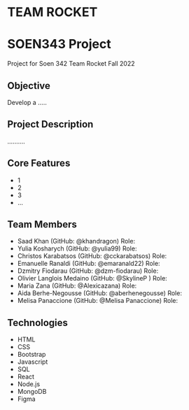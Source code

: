 # TEAM ROCKET
# SOEN343 Project

Project for Soen 342 Team Rocket Fall 2022

## Objective

Develop a ..... 

## Project Description

..........

## Core Features

* 1
* 2
* 3
* ...

## Team Members

* Saad Khan (GitHub: @khandragon) Role: 
* Yulia Kosharych (GitHub: @yulia99) Role: 
* Christos Karabatsos (GitHub: @cckarabatsos) Role:
* Emanuelle Ranaldi (GitHub: @emaranald22) Role:
* Dzmitry Fiodarau (GitHub: @dzm-fiodarau) Role:
* Olivier Langlois Medaino (GitHub: @SkylineP ) Role:
* Maria Zana (GitHub: @Alexicazana) Role: 
* Aida Berhe-Negousse (GitHub: @aberhenegousse) Role:
* Melisa Panaccione (GitHub: @Melisa Panaccione) Role:

## Technologies

* HTML
* CSS
* Bootstrap
* Javascript
* SQL
* React
* Node.js
* MongoDB
* Figma
